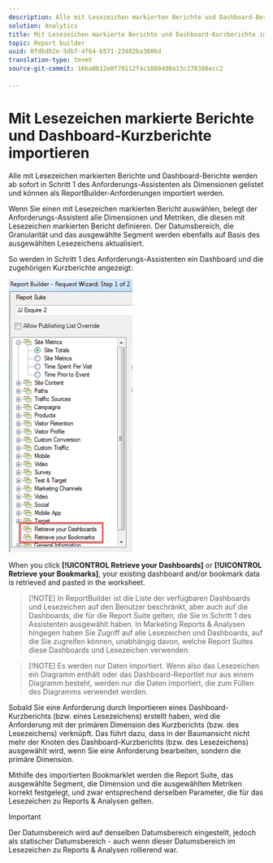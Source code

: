 ```yaml
---
description: Alle mit Lesezeichen markierten Berichte und Dashboard-Berichte werden ab sofort in Schritt 1 des Anforderungs-Assistenten als Dimensionen gelistet und können als ReportBuilder-Anforderungen importiert werden.
solution: Analytics
title: Mit Lesezeichen markierte Berichte und Dashboard-Kurzberichte importieren
topic: Report builder
uuid: 0fdbdb2e-5db7-4f64-b571-23482ba3606d
translation-type: tm+mt
source-git-commit: 16ba0b12e0f70112f4c10804d0a13c278388ecc2

---
```



# Mit Lesezeichen markierte Berichte und Dashboard-Kurzberichte importieren

Alle mit Lesezeichen markierten Berichte und Dashboard-Berichte werden ab sofort in Schritt 1 des Anforderungs-Assistenten als Dimensionen gelistet und können als ReportBuilder-Anforderungen importiert werden.

Wenn Sie einen mit Lesezeichen markierten Bericht auswählen, belegt der Anforderungs-Assistent alle Dimensionen und Metriken, die diesen mit Lesezeichen markierten Bericht definieren. Der Datumsbereich, die Granularität und das ausgewählte Segment werden ebenfalls auf Basis des ausgewählten Lesezeichens aktualisiert.

So werden in Schritt 1 des Anforderungs-Assistenten ein Dashboard und die zugehörigen Kurzberichte angezeigt:

![](assets/import_dashboard_reportlet.png)

When you click **[!UICONTROL Retrieve your Dashboards]** or **[!UICONTROL Retrieve your Bookmarks]**, your existing dashboard and/or bookmark data is retrieved and pasted in the worksheet.

> [!NOTE] In ReportBuilder ist die Liste der verfügbaren Dashboards und Lesezeichen auf den Benutzer beschränkt, aber auch auf die Dashboards, die für die Report Suite gelten, die Sie in Schritt 1 des Assistenten ausgewählt haben. In Marketing Reports &amp; Analysen hingegen haben Sie Zugriff auf alle Lesezeichen und Dashboards, auf die Sie zugreifen können, unabhängig davon, welche Report Suites diese Dashboards und Lesezeichen verwenden.

> [!NOTE] Es werden nur Daten importiert. Wenn also das Lesezeichen ein Diagramm enthält oder das Dashboard-Reportlet nur aus einem Diagramm besteht, werden nur die Daten importiert, die zum Füllen des Diagramms verwendet werden.

Sobald Sie eine Anforderung durch Importieren eines Dashboard-Kurzberichts (bzw. eines Lesezeichens) erstellt haben, wird die Anforderung mit der primären Dimension des Kurzberichts (bzw. des Lesezeichens) verknüpft. Das führt dazu, dass in der Baumansicht nicht mehr der Knoten des Dashboard-Kurzberichts (bzw. des Lesezeichens) ausgewählt wird, wenn Sie eine Anforderung bearbeiten, sondern die primäre Dimension.

Mithilfe des importierten Bookmarklet werden die Report Suite, das ausgewählte Segment, die Dimension und die ausgewählten Metriken korrekt festgelegt, und zwar entsprechend derselben Parameter, die für das Lesezeichen zu Reports &amp; Analysen gelten.

>[!IMPORTANT]
>
>Der Datumsbereich wird auf denselben Datumsbereich eingestellt, jedoch als statischer Datumsbereich - auch wenn dieser Datumsbereich im Lesezeichen zu Reports &amp; Analysen rollierend war.

